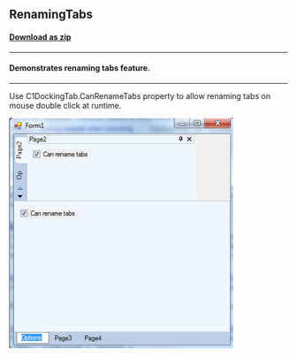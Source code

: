 ## RenamingTabs
#### [Download as zip](https://grapecity.github.io/DownGit/#/home?url=https://github.com/GrapeCity/ComponentOne-WinForms-Samples/tree/master/NetFramework\Command\CS\RenamingTabs)
____
#### Demonstrates renaming tabs feature.
____
Use C1DockingTab.CanRenameTabs property to allow renaming tabs on mouse double click at runtime.

![screenshot](screenshot.png)
